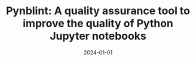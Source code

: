 ---
title: "Pynblint: A quality assurance tool to improve the quality of Python Jupyter notebooks"
collection: publications
category: manuscripts
permalink: /publication/2024-01-01-Pynblint-A-quality-assurance-tool-to-improve-the-quality-of-Python-Jupyter-notebooks
date: 2024-01-01
venue: 'SoftwareX'
paperurl: 'https://doi.org/10.1016/j.softx.2024.101959'
citation: ' Luigi Quaranta,  Fabio Calefato,  Filippo Lanubile, &quot;Pynblint: A quality assurance tool to improve the quality of Python Jupyter notebooks.&quot; <i>SoftwareX</i>, 2024. DOI: <a href="https://doi.org/10.1016/j.softx.2024.101959">10.1016/j.softx.2024.101959</a>.'
doi: 10.1016/j.softx.2024.101959'
---